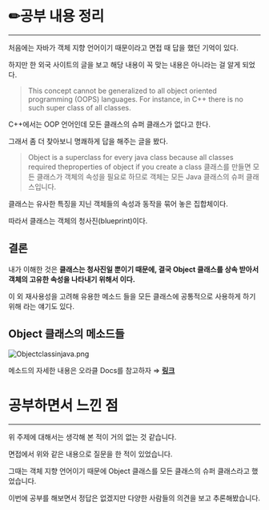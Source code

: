 # ✏공부 내용 정리

---

처음에는 자바가 객체 지향 언어이기 때문이라고 면접 때 답을 했던 기억이 있다.

하지만 한 외국 사이트의 글을 보고 해당 내용이 꼭 맞는 내용은 아니라는 걸 알게 되었다.

> This concept cannot be generalized to all object oriented programming (OOPS) languages.
For instance, in C++ there is no such super class of all classes.
>

C++에서는 OOP 언어인데 모든 클래스의 슈퍼 클래스가 없다고 한다.

그래서 좀 더 찾아보니 명쾌하게 답을 해주는 글을 봤다.

> Object is a superclass for every java class because all classes required theproperties of object if you create a class
클래스를 만들면 모든 클래스가 객체의 속성을 필요로 하므로 객체는 모든 Java 클래스의 슈퍼 클래스입니다.
>

클래스는 유사한 특징을 지닌 객체들의 속성과 동작을 묶어 놓은 집합체이다.

따라서 클래스는 객체의 청사진(blueprint)이다.

## 결론

내가 이해한 것은 **클래스는 청사진일 뿐이기 때문에, 결국 Object 클래스를 상속 받아서 객체의 고유한 속성을 나타내기 위해서 이다.**

이 외 재사용성을 고려해 유용한 메소드 들을 모든 클래스에 공통적으로 사용하게 하기 위해 라는 얘기도 있다.

## Object 클래스의 메소드들

![Objectclassinjava.png](https://s3-us-west-2.amazonaws.com/secure.notion-static.com/d2452402-0763-4ee1-8e86-0692bca29566/Objectclassinjava.png)

메소드의 자세한 내용은 오라클 Docs를 참고하자 ⇒ [**링크**](https://docs.oracle.com/javase/tutorial/java/IandI/objectclass.html)

# 공부하면서 느낀 점

---

위 주제에 대해서는 생각해 본 적이 거의 없는 것 같습니다.

면접에서 위와 같은 내용으로 질문을 한 적이 있었습니다.

그때는 객체 지향 언어이기 때문에 Object 클래스를 모든 클래스의 슈퍼 클래스라고 했었습니다.

이번에 공부를 해보면서 정답은 없겠지만 다양한 사람들의 의견을 보고 추론해봤습니다.